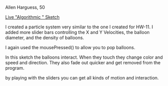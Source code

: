 Allen Harguess, 50

[Live "Algorithmic " Sketch](https://allenharguess701.github.io/120-work/hw-11/)

I created a particle system very similar to the one I created for HW-11.
I added more slider bars controlling the X and Y Velocities, the balloon diameter,
and the density of balloons.

I again used the  mousePressed() to allow you to pop balloons.

In this sketch the balloons interact. When they touch they change color and speed
and direction. They also fade out quicker and get removed from the program.

by playing with the sliders you can get all kinds of motion and interaction.
